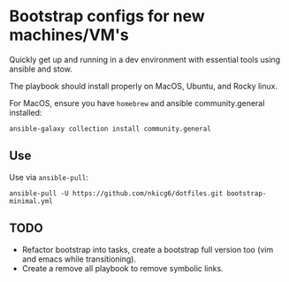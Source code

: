 # Bootstrap configs for new machines/VM's

Quickly get up and running in a dev environment with essential tools using ansible and stow. 

The playbook should install properly on MacOS, Ubuntu, and Rocky linux. 

For MacOS, ensure you have `homebrew` and ansible community.general installed:

```ansible-galaxy collection install community.general```

## Use

Use via `ansible-pull`:

```
ansible-pull -U https://github.com/nkicg6/dotfiles.git bootstrap-minimal.yml
```

## TODO

* Refactor bootstrap into tasks, create a bootstrap full version too (vim and emacs while transitioning).
* Create a remove all playbook to remove symbolic links. 
